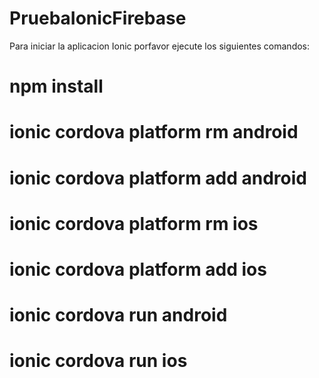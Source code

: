 # PruebaIonicFirebase
Para iniciar la aplicacion Ionic porfavor ejecute los siguientes comandos:
# npm install
# ionic cordova platform rm android
# ionic cordova platform add android
# ionic cordova platform rm ios
# ionic cordova platform add ios
# ionic cordova run android
# ionic cordova run ios
